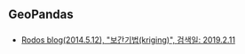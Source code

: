 ## GeoPandas

###
- [Rodos blog(2014.5.12), "보간기법(kriging)", 검색일: 2019.2.11](https://m.blog.naver.com/PostView.nhn?blogId=pig9456&logNo=209755653&proxyReferer=https%3A%2F%2Fwww.google.co.kr%2F)
